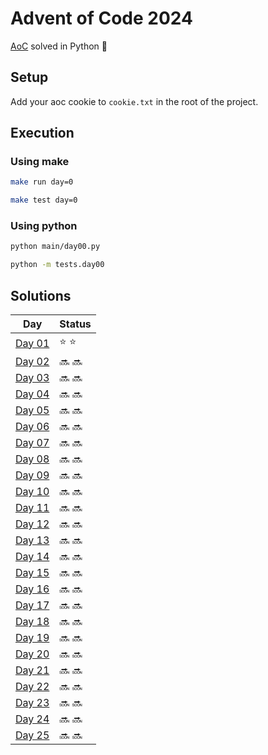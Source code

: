 # Advent of Code 2024
[AoC](https://adventofcode.com/2024) solved in Python :snake:

## Setup
Add your aoc cookie to `cookie.txt` in the root of the project.  

## Execution
### Using make
```sh
make run day=0
```

```sh
make test day=0
```

### Using python
```sh
python main/day00.py
```

```sh
python -m tests.day00 
```

## Solutions
| Day | Status |
| --- | ------ |
| [Day 01](https://github.com/Accieo/aoc-2024/blob/master/main/day01.py) | :star: :star: |
| [Day 02](https://github.com/Accieo/aoc-2024/blob/master/main/day02.py) | :soon: :soon: |
| [Day 03](https://github.com/Accieo/aoc-2024/blob/master/main/day03.py) | :soon: :soon: |
| [Day 04](https://github.com/Accieo/aoc-2024/blob/master/main/day04.py) | :soon: :soon: |
| [Day 05](https://github.com/Accieo/aoc-2024/blob/master/main/day05.py) | :soon: :soon: |
| [Day 06](https://github.com/Accieo/aoc-2024/blob/master/main/day06.py) | :soon: :soon: |
| [Day 07](https://github.com/Accieo/aoc-2024/blob/master/main/day07.py) | :soon: :soon: |
| [Day 08](https://github.com/Accieo/aoc-2024/blob/master/main/day08.py) | :soon: :soon: |
| [Day 09](https://github.com/Accieo/aoc-2024/blob/master/main/day09.py) | :soon: :soon: |
| [Day 10](https://github.com/Accieo/aoc-2024/blob/master/main/day10.py) | :soon: :soon: |
| [Day 11](https://github.com/Accieo/aoc-2024/blob/master/main/day11.py) | :soon: :soon: |
| [Day 12](https://github.com/Accieo/aoc-2024/blob/master/main/day12.py) | :soon: :soon: |
| [Day 13](https://github.com/Accieo/aoc-2024/blob/master/main/day13.py) | :soon: :soon: |
| [Day 14](https://github.com/Accieo/aoc-2024/blob/master/main/day14.py) | :soon: :soon: |
| [Day 15](https://github.com/Accieo/aoc-2024/blob/master/main/day15.py) | :soon: :soon: |
| [Day 16](https://github.com/Accieo/aoc-2024/blob/master/main/day16.py) | :soon: :soon: |
| [Day 17](https://github.com/Accieo/aoc-2024/blob/master/main/day17.py) | :soon: :soon: |
| [Day 18](https://github.com/Accieo/aoc-2024/blob/master/main/day18.py) | :soon: :soon: |
| [Day 19](https://github.com/Accieo/aoc-2024/blob/master/main/day19.py) | :soon: :soon: |
| [Day 20](https://github.com/Accieo/aoc-2024/blob/master/main/day20.py) | :soon: :soon: |
| [Day 21](https://github.com/Accieo/aoc-2024/blob/master/main/day21.py) | :soon: :soon: |
| [Day 22](https://github.com/Accieo/aoc-2024/blob/master/main/day22.py) | :soon: :soon: |
| [Day 23](https://github.com/Accieo/aoc-2024/blob/master/main/day23.py) | :soon: :soon: |
| [Day 24](https://github.com/Accieo/aoc-2024/blob/master/main/day24.py) | :soon: :soon: |
| [Day 25](https://github.com/Accieo/aoc-2024/blob/master/main/day25.py) | :soon: :soon: |
